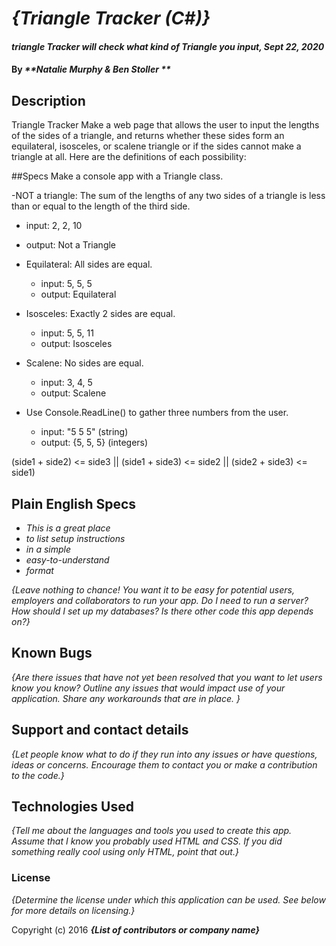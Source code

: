 # _{Triangle Tracker (C#)}_

#### _triangle Tracker will check what kind of Triangle you input, Sept 22, 2020_

#### By _**Natalie Murphy & Ben Stoller **_

## Description

Triangle Tracker
Make a web page that allows the user to input the lengths of the sides of a triangle, and returns whether these sides form an equilateral, isosceles, or scalene triangle or if the sides cannot make a triangle at all. Here are the definitions of each possibility:

##Specs
Make a console app with a Triangle class.

-NOT a triangle: The sum of the lengths of any two sides of a triangle is less than or equal to the length of the third side.

- input: 2, 2, 10
- output: Not a Triangle

- Equilateral: All sides are equal.

  - input: 5, 5, 5
  - output: Equilateral

- Isosceles: Exactly 2 sides are equal.

  - input: 5, 5, 11
  - output: Isosceles

- Scalene: No sides are equal.

  - input: 3, 4, 5
  - output: Scalene

- Use Console.ReadLine() to gather three numbers from the user.
  - input: "5 5 5" (string)
  - output: {5, 5, 5} (integers)

(side1 + side2) <= side3 || (side1 + side3) <= side2 || (side2 + side3) <= side1)

## Plain English Specs

- _This is a great place_
- _to list setup instructions_
- _in a simple_
- _easy-to-understand_
- _format_

_{Leave nothing to chance! You want it to be easy for potential users, employers and collaborators to run your app. Do I need to run a server? How should I set up my databases? Is there other code this app depends on?}_

## Known Bugs

_{Are there issues that have not yet been resolved that you want to let users know you know? Outline any issues that would impact use of your application. Share any workarounds that are in place. }_

## Support and contact details

_{Let people know what to do if they run into any issues or have questions, ideas or concerns. Encourage them to contact you or make a contribution to the code.}_

## Technologies Used

_{Tell me about the languages and tools you used to create this app. Assume that I know you probably used HTML and CSS. If you did something really cool using only HTML, point that out.}_

### License

_{Determine the license under which this application can be used. See below for more details on licensing.}_

Copyright (c) 2016 **_{List of contributors or company name}_**
